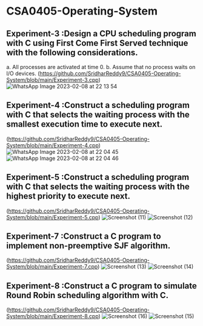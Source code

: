 # CSA0405-Operating-System
## Experiment-3 :Design a CPU scheduling program with C using First Come First Served technique with the following considerations. 
a. All processes are activated at time 0. 
b. Assume that no process waits on I/O devices.
(https://github.com/SridharReddy9/CSA0405-Operating-System/blob/main/Experiment-3.cpp)
![WhatsApp Image 2023-02-08 at 22 13 54](https://user-images.githubusercontent.com/113843187/217596153-cbcaeb33-8ef5-4839-963f-908720fd7b0d.jpg)
## Experiment-4 :Construct a scheduling program with C that selects the waiting process with the smallest execution time to execute next.
(https://github.com/SridharReddy9/CSA0405-Operating-System/blob/main/Experiment-4.cpp)
![WhatsApp Image 2023-02-08 at 22 04 45](https://user-images.githubusercontent.com/113843187/217594253-5e41ee34-8462-43c6-978a-851e0857cfd4.jpg)
![WhatsApp Image 2023-02-08 at 22 04 46](https://user-images.githubusercontent.com/113843187/217594277-9cc46585-da1e-43b5-bb43-590e126aba3c.jpg)
## Experiment-5 :Construct a scheduling program with C that selects the waiting process with the highest priority to execute next.
(https://github.com/SridharReddy9/CSA0405-Operating-System/blob/main/Experiment-5.cpp)
![Screenshot (11)](https://user-images.githubusercontent.com/113843187/217615188-f1b8f22d-39c0-4c63-a734-54e1c88179ec.png)
![Screenshot (12)](https://user-images.githubusercontent.com/113843187/217615211-54ac1022-2366-4d6e-a592-ef624f483b6d.png)
## Experiment-7 :Construct a C program to implement non-preemptive SJF algorithm.
(https://github.com/SridharReddy9/CSA0405-Operating-System/blob/main/Experiment-7.cpp)
![Screenshot (13)](https://user-images.githubusercontent.com/113843187/217615226-650f4625-3bc9-495f-beac-1fed668de8fe.png)
![Screenshot (14)](https://user-images.githubusercontent.com/113843187/217615242-06c5f655-f21a-40da-8687-66f6c6f04f3c.png)
## Experiment-8 :Construct a C program to simulate Round Robin scheduling algorithm with C.
(https://github.com/SridharReddy9/CSA0405-Operating-System/blob/main/Experiment-8.cpp)
![Screenshot (16)](https://user-images.githubusercontent.com/113843187/217615270-bbd179cb-82d1-479c-9e4b-102d34913a60.png)
![Screenshot (15)](https://user-images.githubusercontent.com/113843187/217615258-c1616b80-1b36-4dd0-9146-6b6b3e7258dc.png)
